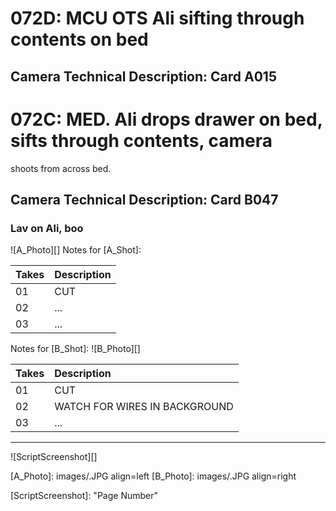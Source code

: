 # 072D: MCU OTS Ali sifting through contents on bed
## Camera Technical Description: Card A015

# 072C: MED. Ali drops drawer on bed, sifts through contents, camera
shoots from across bed.
## Camera Technical Description: Card B047

### Lav on Ali, boo

![A_Photo][]
Notes for [A_Shot]: 

| Takes | Description |
|:---|:----|
| 01 | CUT |
| 02 | ... |
| 03 | ... |

Notes for [B_Shot]: 
![B_Photo][]

| Takes | Description |
|:---|:----|
| 01 | CUT |
| 02 | WATCH FOR WIRES IN BACKGROUND |
| 03 | ... |

----

![ScriptScreenshot][]


[A_Photo]:  images/.JPG align=left
[B_Photo]:  images/.JPG align=right

[ScriptScreenshot]: "Page Number"